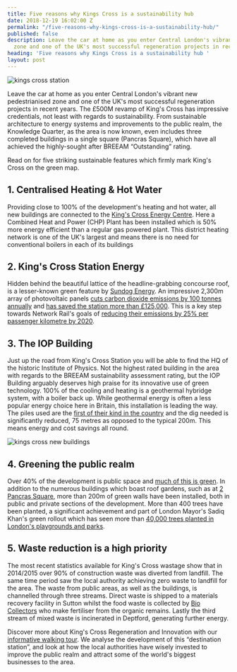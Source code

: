 ```yaml
---
title: Five reasons why Kings Cross is a sustainability hub
date: 2018-12-19 16:02:00 Z
permalink: "/five-reasons-why-kings-cross-is-a-sustainability-hub/"
published: false
description: Leave the car at home as you enter Central London's vibrant new pedestrianised
  zone and one of the UK's most successful regeneration projects in recent years.
heading: 'Five reasons why Kings Cross is a sustainability hub '
layout: post
---
```


![kings cross station](/uploads/Kings%20Cross%20Station.jpg)

 

Leave the car at home as you enter Central London's vibrant new pedestrianised zone and one of the UK's most successful regeneration projects in recent years. The £500M revamp of King's Cross has impressive credentials, not least with regards to sustainability. From sustainable architecture to energy systems and improvements to the public realm, the Knowledge Quarter, as the area is now known, even includes three completed buildings in a single square (Pancras Square), which have all achieved the highly-sought after BREEAM “Outstanding” rating. 

 

Read on for five striking sustainable features which firmly mark King's Cross on the green map.  

 

  
## 1. Centralised Heating & Hot Water 

 

Providing close to 100% of the development's heating and hot water, all new buildings are connected to the [King's Cross Energy Centre](https://www.kingscross.co.uk/sustainable-living). Here a Combined Heat and Power (CHP) Plant has been installed which is 50% more energy efficient than a regular gas powered plant. This district heating network is one of the UK's largest and means there is no need for conventional boilers in each of its buildings 

 

 

## 2. King's Cross Station Energy 

 

Hidden behind the beautiful lattice of the headline-grabbing concourse roof, is a lesser-known green feature by [Sundog Energy](https://www.sundog-energy.co.uk/). An impressive 2,300m array of photovoltaic panels [cuts carbon dioxide emissions by 100 tonnes annually](https://www.sundog-energy.co.uk/) and [has saved the station more than £125,000](https://www.businessgreen.com/bg/news/3065996/kings-cross-cuts-co2-emissions-by-40-tonnes-thanks-to-solar-installation). This is a key step towards Network Rail's goals of [reducing their emissions by 25% per passenger kilometre by 2020](http://www.businessgreen.com/bg/news/2113286/uk-rail-network-signals-intention-cut-carbon-emissions-quarter). 

 

 

## 3. The IOP Building 

 

Just up the road from King's Cross Station you will be able to find the HQ of the historic Institute of Physics. Not the highest rated building in the area with regards to the BREEAM sustainability assessment rating, but the IOP Building arguably deserves high praise for its innovative  use of green technology. 100% of the cooling and heating is a geothermal hybridge system, with a boiler back up. While geothermal energy is often a less popular energy choice here in Britain, this installation is leading the way. The piles used are the [first of their kind in the country](http://www.murphygroup.com/projects/institute-of-physics/) and the dig needed is significantly reduced, 75 metres as opposed to the typical 200m. This means energy and cost savings all round.  

 
![kings cross new buildings](/uploads/kings%20cross%20new%20building.jpg)
 

## 4. Greening the public realm 

 

Over 40% of the development is public space and [much of this is green](https://www.kingscross.co.uk/green-infrastructure). In addition to the numerous buildings which boast roof gardens, such as at [2 Pancras Square](https://www.kingscross.co.uk/sustainable-building-design/attachment/the-roof-garden-of-two-pancras-square-kings-cross), more than 200m of green walls have been installed, both in public and private sections of the development. More than 400 trees have been planted, a significant achievement and part of London Mayor's Sadiq Khan's green rollout which has seen more than [40,000 trees planted in London's playgrounds and parks](https://www.london.gov.uk/press-releases/mayoral/mayor-delivers-40000-new-trees-2). 

 

 

## 5. Waste reduction is a high priority 

 

The most recent statistics available for King's Cross wastage show that in 2014/2015 over 90% of construction waste was diverted from landfill. The same time period saw the local authority achieving zero waste to landfill for the area. The waste from public areas, as well as the buildings, is channelled through three streams. Direct waste is shipped to a materials recovery facility in Sutton whilst the food waste is collected by [Bio Collectors](https://www.biocollectors.com/) who make fertiliser from the organic remains. Lastly the third stream of mixed waste is incinerated in Deptford, generating further energy.  

 

 

 

 

 

Discover more about King's Cross Regeneration and Innovation with our [informative walking tour](https://www.insider-london.co.uk/tours/kings-cross-regeneration/). We analyse the development of this “destination station”, and look at how the local authorities have wisely invested to improve the public realm and attract some of the world's biggest businesses to the area. 